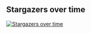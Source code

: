 ## Stargazers over time

[![Stargazers over time](https://starchart.cc/stacksjs/ts-countries.svg?variant=adaptive)](https://starchart.cc/stacksjs/ts-countries)
